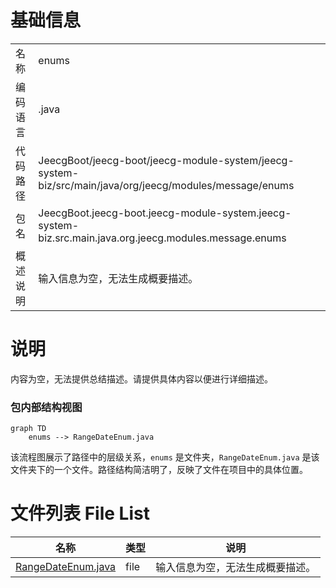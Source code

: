 # 基础信息

|      |      |
|------|------|
| 名称 | enums |
| 编码语言 | .java |
| 代码路径 | JeecgBoot/jeecg-boot/jeecg-module-system/jeecg-system-biz/src/main/java/org/jeecg/modules/message/enums |
| 包名 | JeecgBoot.jeecg-boot.jeecg-module-system.jeecg-system-biz.src.main.java.org.jeecg.modules.message.enums |
| 概述说明 | 输入信息为空，无法生成概要描述。 |

# 说明

内容为空，无法提供总结描述。请提供具体内容以便进行详细描述。


### 包内部结构视图

```mermaid
graph TD
    enums --> RangeDateEnum.java
```

该流程图展示了路径中的层级关系，`enums` 是文件夹，`RangeDateEnum.java` 是该文件夹下的一个文件。路径结构简洁明了，反映了文件在项目中的具体位置。

# 文件列表 File List

| 名称   | 类型  | 说明 |
|-------|------|-------------|
| [RangeDateEnum.java](RangeDateEnum.md) | file | 输入信息为空，无法生成概要描述。 |


